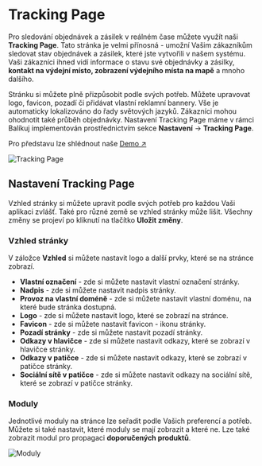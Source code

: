 ﻿---
sidebar_position: 1
---

# Tracking Page
Pro sledování objednávek a zásilek v reálném čase můžete využít naši **Tracking Page**. Tato stránka je velmi přínosná - umožní Vašim zákazníkům sledovat stav objednávek a zásilek, které jste vytvořili v našem systému. 
Vaši zákazníci ihned vidí informace o stavu své objednávky a zásilky, **kontakt na výdejní místo, zobrazení výdejního místa na mapě** a mnoho dalšího.

Stránku si můžete plně přizpůsobit podle svých potřeb. Můžete upravovat logo, favicon, pozadí či přidávat vlastní reklamní bannery. Vše je automaticky lokalizováno do řady světových jazyků. 
Zákazníci mohou ohodnotit také průběh objednávky. 
Nastavení Tracking Page máme v rámci Balíkuj implementován prostřednictvím sekce **Nastavení** -> **Tracking Page**.

Pro představu lze shlédnout naše [Demo ↗️](https://tt.balikuj.cz/cs/ce02c2ac-77a6-47ba-8f97-dd7bd6d4a886)


![Tracking Page](/img/order/tracking/overview.png)


## Nastavení Tracking Page
Vzhled stránky si můžete upravit podle svých potřeb pro každou Vaši aplikaci zvlášť. Také pro různé země se vzhled stránky může lišit. Všechny změny se projeví po kliknutí na tlačítko **Uložit změny**.

### Vzhled stránky
V záložce **Vzhled** si můžete nastavit logo a další prvky, které se na stránce zobrazí. 

- **Vlastní označení** - zde si můžete nastavit vlastní označení stránky.
- **Nadpis** - zde si můžete nastavit nadpis stránky.
- **Provoz na vlastní doméně** - zde si můžete nastavit vlastní doménu, na které bude stránka dostupná.
- **Logo** - zde si můžete nastavit logo, které se zobrazí na stránce.
- **Favicon** - zde si můžete nastavit favicon - ikonu stránky.
- **Pozadí stránky** - zde si můžete nastavit pozadí stránky.
- **Odkazy v hlavičce** - zde si můžete nastavit odkazy, které se zobrazí v hlavičce stránky.
- **Odkazy v patičce** - zde si můžete nastavit odkazy, které se zobrazí v patičce stránky.
- **Sociální sítě v patičce** - zde si můžete nastavit odkazy na sociální sítě, které se zobrazí v patičce stránky.

### Moduly
Jednotlivé moduly na stránce lze seřadit podle Vašich preferencí a potřeb. Můžete si také nastavit, které moduly se mají zobrazit a které ne. Lze také zobrazit modul pro propagaci **doporučených produktů**.

![Moduly](/img/order/tracking/modules.png)

